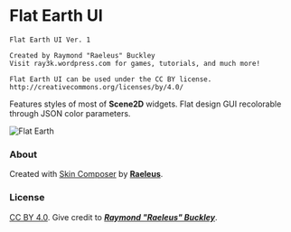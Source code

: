 # Flat Earth UI

```
Flat Earth UI Ver. 1

Created by Raymond "Raeleus" Buckley
Visit ray3k.wordpress.com for games, tutorials, and much more!

Flat Earth UI can be used under the CC BY license.
http://creativecommons.org/licenses/by/4.0/
```

Features styles of most of **Scene2D** widgets. Flat design GUI recolorable through JSON color parameters.

![Flat Earth](preview.png)

### About

Created with [Skin Composer](https://github.com/raeleus/skin-composer) by [**Raeleus**](https://ray3k.wordpress.com/flat-earth-ui-skin-for-libgdx/).

### License
[CC BY 4.0](http://creativecommons.org/licenses/by/4.0/). Give credit to [***Raymond "Raeleus" Buckley***](https://ray3k.wordpress.com/software/skin-composer-for-libgdx/).
